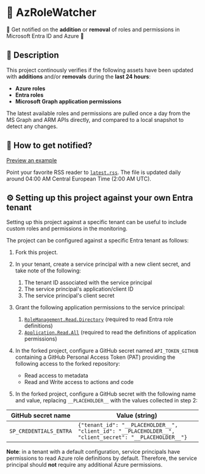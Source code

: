 # 🔎 AzRoleWatcher

🔔 Get notified on the **addition** or **removal** of roles and permissions in Microsoft Entra ID and Azure 🔔

## 📃 Description 

This project continously verifies if the following assets have been updated with **additions** and/or **removals** during the **last 24 hours**:
- **Azure roles**
- **Entra roles**
- **Microsoft Graph application permissions**

The latest available roles and permissions are pulled once a day from the MS Graph and ARM APIs directly, and compared to a local snapshot to detect any changes.

## 📣 How to get notified?

[Preview an example](https://www.joydeepdeb.com/misc/rss-feed-reader.html?url_id=https://raw.githubusercontent.com/emiliensocchi/az-role-watcher/main/examples/example.rss)

Point your favorite RSS reader to [`latest.rss`](https://raw.githubusercontent.com/emiliensocchi/az-role-watcher/main/latest.rss). The file is updated daily around 04:00 AM Central European Time (2:00 AM UTC). 

## ⚙️ Setting up this project against your own Entra tenant

Setting up this project against a specific tenant can be useful to include custom roles and permissions in the monitoring.

The project can be configured against a specific Entra tenant as follows:

1. Fork this project.

2. In your tenant, create a service principal with a new client secret, and take note of the following:
    1. The tenant ID associated with the service principal
    2. The service principal's application/client ID
    3. The service principal's client secret

3. Grant the following application permissions to the service principal:
    1. [`RoleManagement.Read.Directory`](https://learn.microsoft.com/en-us/graph/permissions-reference#rolemanagementreaddirectory) (required to read Entra role definitions)
    2. [`Application.Read.All`](https://learn.microsoft.com/en-us/graph/permissions-reference#applicationreadall) (required to read the definitions of application permissions)

4. In the forked project, configure a GitHub secret named `API_TOKEN_GITHUB` containing a GitHub Personal Access Token (PAT) providing the following access to the forked repository:
   - Read access to metadata
   - Read and Write access to actions and code

5. In the forked project, configure a GitHub secret with the following name and value, replacing `__PLACEHOLDER__` with the values collected in step 2:

| GitHub secret name | Value (string) | 
|---|---|
| `SP_CREDENTIALS_ENTRA` | `{"tenant_id": "__PLACEHOLDER__", "client_id": "__PLACEHOLDER__", "client_secret": "__PLACEHOLDER__"}` |

**Note**: in a tenant with a default configuration, service principals have permissions to read Azure role definitions by default. Therefore, the service principal should **not** require any additional Azure permissions.
